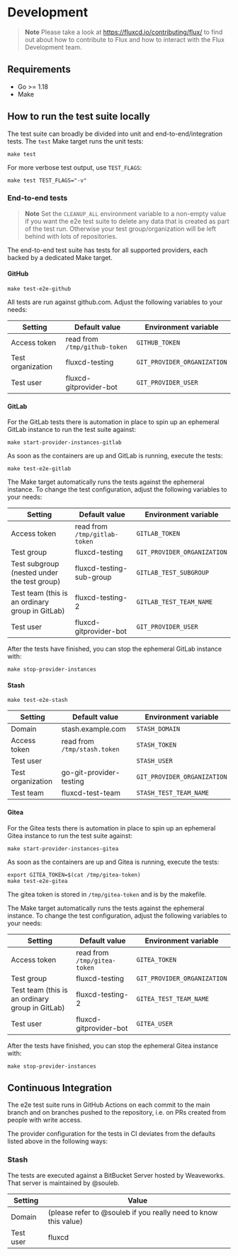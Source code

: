 # Development

> **Note**
> Please take a look at <https://fluxcd.io/contributing/flux/>
> to find out about how to contribute to Flux and how to interact with the
> Flux Development team.

## Requirements

- Go >= 1.18
- Make

## How to run the test suite locally

The test suite can broadly be divided into unit and end-to-end/integration tests. The `test` Make target runs the unit tests:

```
make test
```

For more verbose test output, use `TEST_FLAGS`:

```
make test TEST_FLAGS="-v"
```

### End-to-end tests

> **Note**
> Set the `CLEANUP_ALL` environment variable to a non-empty value if you want the e2e test suite to delete
> any data that is created as part of the test run. Otherwise your test group/organization will be left behind
> with lots of repositories.

The end-to-end test suite has tests for all supported providers, each backed by a dedicated Make target.

#### GitHub

```
make test-e2e-github
```

All tests are run against github.com. Adjust the following variables to your needs:

| Setting           | Default value                 | Environment variable        |
| ----------------- | ----------------------------- | --------------------------- |
| Access token      | read from `/tmp/github-token` | `GITHUB_TOKEN`              |
| Test organization | fluxcd-testing                | `GIT_PROVIDER_ORGANIZATION` |
| Test user         | fluxcd-gitprovider-bot        | `GIT_PROVIDER_USER`         |

#### GitLab

For the GitLab tests there is automation in place to spin up an ephemeral GitLab instance to run the test suite against:

```
make start-provider-instances-gitlab
```

As soon as the containers are up and GitLab is running, execute the tests:

```
make test-e2e-gitlab
```

The Make target automatically runs the tests against the ephemeral instance. To change the test configuration, adjust
the following variables to your needs:

| Setting                                         | Default value                 | Environment variable        |
| ----------------------------------------------- | ----------------------------- | --------------------------- |
| Access token                                    | read from `/tmp/gitlab-token` | `GITLAB_TOKEN`              |
| Test group                                      | fluxcd-testing                | `GIT_PROVIDER_ORGANIZATION` |
| Test subgroup (nested under the test group)     | fluxcd-testing-sub-group      | `GITLAB_TEST_SUBGROUP`      |
| Test team (this is an ordinary group in GitLab) | fluxcd-testing-2              | `GITLAB_TEST_TEAM_NAME`     |
| Test user                                       | fluxcd-gitprovider-bot        | `GIT_PROVIDER_USER`         |

After the tests have finished, you can stop the ephemeral GitLab instance with:

```
make stop-provider-instances
```

#### Stash

```
make test-e2e-stash
```

| Setting           | Default value                | Environment variable        |
| ----------------- | ---------------------------- | --------------------------- |
| Domain            | stash.example.com            | `STASH_DOMAIN`              |
| Access token      | read from `/tmp/stash.token` | `STASH_TOKEN`               |
| Test user         |                              | `STASH_USER`                |
| Test organization | go-git-provider-testing      | `GIT_PROVIDER_ORGANIZATION` |
| Test team         | fluxcd-test-team             | `STASH_TEST_TEAM_NAME`      |


#### Gitea

For the Gitea tests there is automation in place to spin up an ephemeral Gitea instance to run the test suite against:

```
make start-provider-instances-gitea
```

As soon as the containers are up and Gitea is running, execute the tests:

```
export GITEA_TOKEN=$(cat /tmp/gitea-token)
make test-e2e-gitea
```

The gitea token is stored in `/tmp/gitea-token` and is by the makefile.

The Make target automatically runs the tests against the ephemeral instance. To change the test configuration, adjust
the following variables to your needs:

| Setting                                         | Default value                 | Environment variable        |
| ----------------------------------------------- | ----------------------------- | --------------------------- |
| Access token                                    | read from `/tmp/gitea-token`  | `GITEA_TOKEN`               |
| Test group                                      | fluxcd-testing                | `GIT_PROVIDER_ORGANIZATION` |
| Test team (this is an ordinary group in GitLab) | fluxcd-testing-2              | `GITEA_TEST_TEAM_NAME`      |
| Test user                                       | fluxcd-gitprovider-bot        | `GITEA_USER`                |

After the tests have finished, you can stop the ephemeral Gitea instance with:

```
make stop-provider-instances
```

## Continuous Integration

The e2e test suite runs in GitHub Actions on each commit to the main branch and on branches pushed to the repository, i.e. on PRs created from people with write access.

The provider configuration for the tests in CI deviates from the defaults listed above in the following ways:

### Stash

The tests are executed against a BitBucket Server hosted by Weaveworks. That server is maintained by @souleb.

| Setting   | Value                                                           |
| --------- | --------------------------------------------------------------- |
| Domain    | (please refer to @souleb if you really need to know this value) |
| Test user | fluxcd                                                          |
